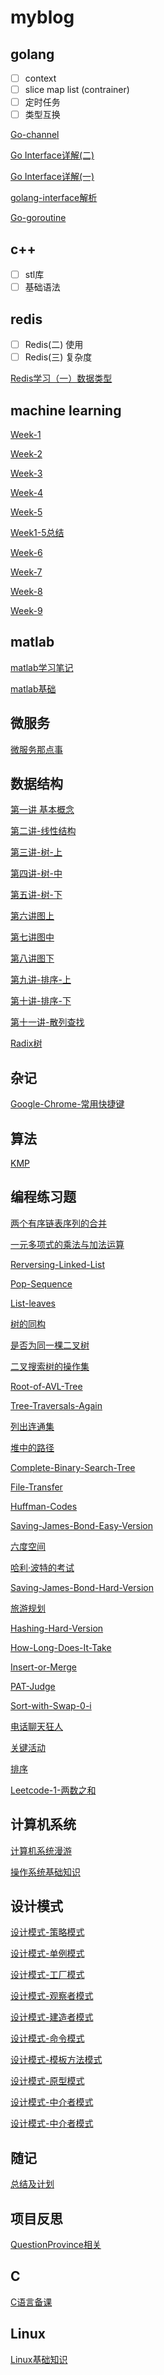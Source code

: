 # myblog



## golang

- [ ] context
- [ ] slice map list (contrainer)
- [ ] 定时任务
- [ ] 类型互换

[Go-channel](./Go-channel.md)

[Go Interface详解(二)](./Go-Interface详解-二.md)

[Go Interface详解(一)](./Go-Interface详解-一.md)

[golang-interface解析](./golang-interface解析.md)

[Go-goroutine](./Go-goroutine.md)

## c++

- [ ] stl库
- [ ] 基础语法

## redis

- [ ] Redis(二) 使用
- [ ] Redis(三) 复杂度

[Redis学习（一）数据类型](./Redis学习（一）数据类型.md)



## machine learning

[Week-1](./Week_1.pdf)

[Week-2](./Week_2.pdf)

[Week-3](./Week_3.pdf)

[Week-4](./Week_4.pdf)

[Week-5](./Week_5.pdf)

[Week1-5总结](./Week1-Week5总结.md)

[Week-6](./Week_6.pdf)

[Week-7](./Week7.md)

[Week-8](./Week-8.md)

[Week-9](./Week-9.md)

## matlab

[matlab学习笔记](./matlab学习笔记.md)

[matlab基础](./matlab基础.md)

## 微服务

[微服务那点事](./微服务那点事.md)

## 数据结构

[第一讲 基本概念](./第一讲-基础概念.md)

[第二讲-线性结构](./第二讲-线性结构.md)

[第三讲-树-上](./第三讲-树-上.md)

[第四讲-树-中](./第四讲-树-中.md)

[第五讲-树-下](./第五讲-树-下.md)

[第六讲图上](./第六讲图上.md)

[第七讲图中](./第七讲图中.md)

[第八讲图下](./第八讲图下.md)

[第九讲-排序-上](./第九讲-排序-上.md)

[第十讲-排序-下](./第十讲-排序-下.md)

[第十一讲-散列查找](./第十一讲-散列查找.md)

[Radix树](./Radix树.md)

## 杂记

[Google-Chrome-常用快捷键](./Google-Chrome-常用快捷键.md)

## 算法

[KMP](./KMP.md)

## 编程练习题

[两个有序链表序列的合并](./两个有序链表序列的合并.md)

[一元多项式的乘法与加法运算](./一元多项式的乘法与加法运算.md)

[Rerversing-Linked-List](./Rerversing-Linked-List.md)

[Pop-Sequence](./Pop-Sequence.md)

[List-leaves](./List-leaves.md)

[树的同构](./树的同构.md)

[是否为同一棵二叉树](./是否为同一棵二叉树.md)

[二叉搜索树的操作集](./二叉搜索树的操作集.md)

[Root-of-AVL-Tree](./Root-of-AVL-Tree.md)

[Tree-Traversals-Again](./Tree-Traversals-Again.md)

[列出连通集](./列出连通集.md)

[堆中的路径](./堆中的路径.md)

[Complete-Binary-Search-Tree](./Complete-Binary-Search-Tree.md)

[File-Transfer](./File-Transfer.md)

[Huffman-Codes](./Huffman-Codes.md)

[Saving-James-Bond-Easy-Version](./Saving-James-Bond-Easy-Version.md)

[六度空间](./六度空间.md)

[哈利·波特的考试](./哈利·波特的考试.md)

[Saving-James-Bond-Hard-Version](./Saving-James-Bond-Hard-Version.md)

[旅游规划](./旅游规划.md)

[Hashing-Hard-Version](./Hashing-Hard-Version.md)

[How-Long-Does-It-Take](./How-Long-Does-It-Take.md)

[Insert-or-Merge](./Insert-or-Merge.md)

[PAT-Judge](./PAT-Judge.md)

[Sort-with-Swap-0-i](./Sort-with-Swap-0-i.md)

[电话聊天狂人](./电话聊天狂人.md)

[关键活动](./关键活动.md)

[排序](./排序.md)

[Leetcode-1-两数之和](./Leetcode-1-两数之和.md)

## 计算机系统

[计算机系统漫游](./计算机系统漫游.md)

[操作系统基础知识](./操作系统基础知识.md)

## 设计模式

[设计模式-策略模式](./设计模式-策略模式.md)

[设计模式-单例模式](./设计模式-单例模式.md)

[设计模式-工厂模式](./设计模式-工厂模式.md)

[设计模式-观察者模式](./设计模式-观察者模式.md)

[设计模式-建造者模式](./设计模式-建造者模式.md)

[设计模式-命令模式](./设计模式-命令模式.md)

[设计模式-模板方法模式](./设计模式-模板方法模式.md)

[设计模式-原型模式](./设计模式-原型模式.md)

[设计模式-中介者模式](./设计模式-中介者模式.md)

[设计模式-中介者模式](./设计模式-中介者模式.md)

## 随记

[总结及计划](./总结及计划.md)

## 项目反思

[QuestionProvince相关](./QuestionProvince相关.md)

## C

[C语言备课](./C语言备课.md)

## Linux

[Linux基础知识](./Linux基础知识/)

